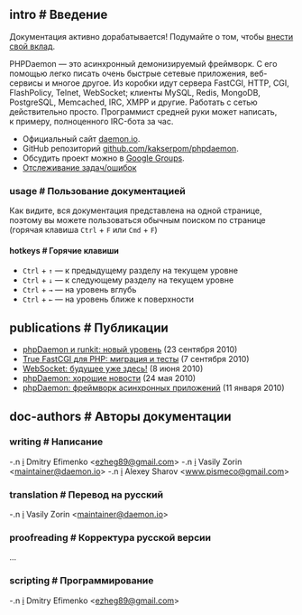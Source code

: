 <!-- import ../pvars.md -->

<!-- pvar lang ru -->
<!-- pvar title Документация &laquo; phpDaemon -->

<!-- pvar menu-examples Примеры -->
<!-- pvar menu-docs Документация -->
<!-- pvar menu-tracker Задачи/ошибки -->
<!-- pvar menu-team Команда -->
<!-- pvar menu-faq ЧАВО -->
<!-- pvar menu-contribute Участие -->
<!-- pvar menu-publications Публикации -->

## intro # Введение

<p class="doc-notice">Документация активно дорабатывается! Подумайте о том, чтобы <a href="#contribute">внести свой вклад</a>.</p>

PHPDaemon — это асинхронный демонизируемый фреймворк.
С&#160;его помощью легко писать очень быстрые сетевые приложения, веб-сервисы и многое другое.
Из&#160;коробки идут сервера FastCGI, HTTP, CGI, FlashPolicy, Telnet, WebSocket; клиенты MySQL, Redis, MongoDB, PostgreSQL, Memcached, IRC, XMPP и&#160;другие.
Работать с&#160;сетью действительно просто. Программист средней руки может написать, к&#160;примеру, полноценного IRC-бота за&#160;час.

 - Официальный сайт [daemon.io](http://daemon.io/).  
 - GitHub репозиторий [github.com/kakserpom/phpdaemon](https://github.com/kakserpom/phpdaemon/).  
 - Обсудить проект можно&#160;в [Google Groups](http://groups.google.com/group/phpdaemon).  
 - [Отслеживание задач/ошибок](https://github.com/kakserpom/phpdaemon/issues)

### usage # Пользование документацией

Как видите, вся документация представлена на одной странице, поэтому вы можете пользоваться обычным поиском по странице (горячая клавиша `Ctrl`&#160;+&#160;`F` или `Cmd`&#160;+&#160;`F`)

#### hotkeys # Горячие клавиши

 - `Ctrl` + `↑` — к предыдущему разделу на текущем уровне
 - `Ctrl` + `↓` — к следующему разделу на текущем уровне
 - `Ctrl` + `→` — на уровень вглубь
 - `Ctrl` + `←` — на уровень ближе к поверхности

<!-- import install/index.md -->

<!-- import basics/index.md -->

<!-- import root/control.md -->

<!-- import root/examples.md -->

<!-- import root/app_resolver.md -->

<!-- import config/index.md -->

<!-- import development/index.md -->

<!-- import servers/index.md -->

<!-- import clients/index.md -->

<!-- import libraries/index.md -->

<!-- import applications/index.md -->

<!-- import utils/index.md -->

<!-- import structures/index.md -->

<!-- import traits/index.md -->

<!-- import network/index.md -->

<!-- import httprequest/index.md -->

<!-- import root/faq.md -->

## publications # Публикации

 - [phpDaemon и runkit: новый уровень](http://habrahabr.ru/blogs/php/104811) (23 сентября 2010)
 - [True FastCGI для PHP: миграция и тесты](http://javascript.ru/blog/Ilya-Kantor/True-FastCGI-dlya-PHP-migraciya-testy) (7 сентября 2010)
 - [WebSocket: будущее уже здесь!](http://habrahabr.ru/blogs/webdev/94921) (8 июня 2010)
 - [phpDaemon: хорошие новости](http://habrahabr.ru/blogs/php/91014) (24 мая 2010)
 - [phpDaemon: фреймворк асинхронных приложений](http://habrahabr.ru/blogs/php/79377) (11 января 2010)

<!-- import root/contribute.md -->

## doc-authors # Авторы документации

### writing # Написание

 -.n [i](https://github.com/EzheG) Dmitry Efimenko &lt;<ezheg89@gmail.com>&gt;
 -.n [i](https://github.com/kakserpom) Vasily Zorin &lt;<maintainer@daemon.io>&gt;
 -.n [i](https://github.com/nizsheanez) Alexey Sharov &lt;<www.pismeco@gmail.com>&gt;

### translation # Перевод на русский

 -.n [i](https://github.com/kakserpom) Vasily Zorin &lt;<maintainer@daemon.io>&gt;

### proofreading # Корректура русской версии

...

### scripting # Программирование

 -.n [i](https://github.com/EzheG) Dmitry Efimenko &lt;<ezheg89@gmail.com>&gt;
